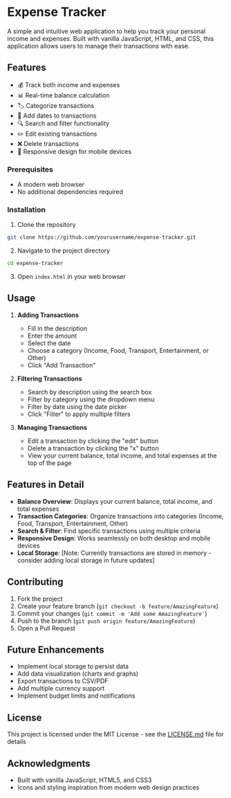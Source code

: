 # Expense Tracker

A simple and intuitive web application to help you track your personal income and expenses. Built with vanilla JavaScript, HTML, and CSS, this application allows users to manage their transactions with ease.

## Features

- 💰 Track both income and expenses
- 📊 Real-time balance calculation
- 🏷️ Categorize transactions
- 📅 Add dates to transactions
- 🔍 Search and filter functionality
- ✏️ Edit existing transactions
- ❌ Delete transactions
- 📱 Responsive design for mobile devices

### Prerequisites

- A modern web browser
- No additional dependencies required

### Installation

1. Clone the repository
```bash
git clone https://github.com/yourusername/expense-tracker.git
```

2. Navigate to the project directory
```bash
cd expense-tracker
```

3. Open `index.html` in your web browser

## Usage

1. **Adding Transactions**
   - Fill in the description
   - Enter the amount
   - Select the date
   - Choose a category (Income, Food, Transport, Entertainment, or Other)
   - Click "Add Transaction"

2. **Filtering Transactions**
   - Search by description using the search box
   - Filter by category using the dropdown menu
   - Filter by date using the date picker
   - Click "Filter" to apply multiple filters

3. **Managing Transactions**
   - Edit a transaction by clicking the "edit" button
   - Delete a transaction by clicking the "x" button
   - View your current balance, total income, and total expenses at the top of the page

## Features in Detail

- **Balance Overview**: Displays your current balance, total income, and total expenses
- **Transaction Categories**: Organize transactions into categories (Income, Food, Transport, Entertainment, Other)
- **Search & Filter**: Find specific transactions using multiple criteria
- **Responsive Design**: Works seamlessly on both desktop and mobile devices
- **Local Storage**: [Note: Currently transactions are stored in memory - consider adding local storage in future updates]

## Contributing

1. Fork the project
2. Create your feature branch (`git checkout -b feature/AmazingFeature`)
3. Commit your changes (`git commit -m 'Add some AmazingFeature'`)
4. Push to the branch (`git push origin feature/AmazingFeature`)
5. Open a Pull Request

## Future Enhancements

- Implement local storage to persist data
- Add data visualization (charts and graphs)
- Export transactions to CSV/PDF
- Add multiple currency support
- Implement budget limits and notifications

## License

This project is licensed under the MIT License - see the [LICENSE.md](LICENSE.md) file for details

## Acknowledgments

- Built with vanilla JavaScript, HTML5, and CSS3
- Icons and styling inspiration from modern web design practices